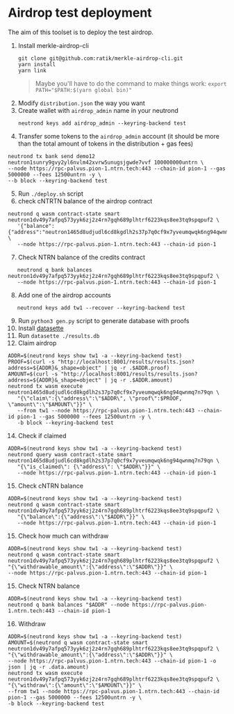 # Airdrop test deployment

The aim of this toolset is to deploy the test airdrop.

1. Install merkle-airdrop-cli
    ```
    git clone git@github.com:ratik/merkle-airdrop-cli.git
    yarn install
    yarn link
    ```
    > Maybe you'll have to do the command to make things work: `export PATH="$PATH:$(yarn global bin)"`
2. Modify `distribution.json` the way you want
3. Create wallet with `airdrop_admin` name in your neutrond
    ```
    neutrond keys add airdrop_admin --keyring-backend test
    ```
4. Transfer some tokens to the `airdrop_admin` account (it should be more than the total amount of tokens in the distribution + gas fees)
```
neutrond tx bank send demo12 neutron1sunry9gvy2yl6nvlm42xvrw5unugsjgwde7vvf 100000000untrn \
--node https://rpc-palvus.pion-1.ntrn.tech:443 --chain-id pion-1 --gas 5000000 --fees 12500untrn -y \
--b block --keyring-backend test
```
5. Run `./deploy.sh` script
6. check cNTRTN balance of the airdrop contract
```
neutrond q wasm contract-state smart neutron1dv49y7afpq573yyk6zj2z4rn7gqh689plhtrf6223kqs8ee3tq9spqpuf2 \
   '{"balance":{"address":"neutron1465d8udjudl6cd8kgdlh2s37p7q0cf9x7yveumqwqk6ng94qwnmq7n79qn"}}' \
   --node https://rpc-palvus.pion-1.ntrn.tech:443 --chain-id pion-1
```
7. Check NTRN balance of the credits contract
```
   neutrond q bank balances neutron1dv49y7afpq573yyk6zj2z4rn7gqh689plhtrf6223kqs8ee3tq9spqpuf2 \
   --node https://rpc-palvus.pion-1.ntrn.tech:443 --chain-id pion-1
```
8. Add one of the airdrop accounts
```
   neutrond keys add tw1 --recover --keyring-backend test
```
9. Run `python3 gen.py` script to generate database with proofs
10. Install [datasette](https://docs.datasette.io/en/stable/installation.html)
11. Run `datasette ./results.db`
13. Claim airdrop
```
ADDR=$(neutrond keys show tw1 -a --keyring-backend test)
PROOF=$(curl -s "http://localhost:8001/results/results.json?address=${ADDR}&_shape=object" | jq -r .$ADDR.proof)
AMOUNT=$(curl -s "http://localhost:8001/results/results.json?address=${ADDR}&_shape=object" | jq -r .$ADDR.amount)
neutrond tx wasm execute neutron1465d8udjudl6cd8kgdlh2s37p7q0cf9x7yveumqwqk6ng94qwnmq7n79qn \
   "{\"claim\":{\"address\":\"$ADDR\", \"proof\":$PROOF, \"amount\":\"$AMOUNT\"}}" \
   --from tw1 --node https://rpc-palvus.pion-1.ntrn.tech:443 --chain-id pion-1 --gas 5000000 --fees 12500untrn -y \
   -b block --keyring-backend test
```
14. Check if claimed
```
ADDR=$(neutrond keys show tw1 -a --keyring-backend test)
neutrond query wasm contract-state smart neutron1465d8udjudl6cd8kgdlh2s37p7q0cf9x7yveumqwqk6ng94qwnmq7n79qn \
   "{\"is_claimed\": {\"address\": \"$ADDR\"}}" \
   --node https://rpc-palvus.pion-1.ntrn.tech:443 --chain-id pion-1
```
15. Check cNTRN balance
```
ADDR=$(neutrond keys show tw1 -a --keyring-backend test)
neutrond q wasm contract-state smart neutron1dv49y7afpq573yyk6zj2z4rn7gqh689plhtrf6223kqs8ee3tq9spqpuf2 \
   "{\"balance\":{\"address\":\"$ADDR\"}}" \
   --node https://rpc-palvus.pion-1.ntrn.tech:443 --chain-id pion-1
```
15. Check how much can withdraw
```
ADDR=$(neutrond keys show tw1 -a --keyring-backend test)
neutrond q wasm contract-state smart neutron1dv49y7afpq573yyk6zj2z4rn7gqh689plhtrf6223kqs8ee3tq9spqpuf2 \
"{\"withdrawable_amount\":{\"address\":\"$ADDR\"}}" \
--node https://rpc-palvus.pion-1.ntrn.tech:443 --chain-id pion-1
```
15. Check NTRN balance
```
ADDR=$(neutrond keys show tw1 -a --keyring-backend test)
neutrond q bank balances "$ADDR" --node https://rpc-palvus.pion-1.ntrn.tech:443 --chain-id pion-1
```
16. Withdraw
```
ADDR=$(neutrond keys show tw1 -a --keyring-backend test)
AMOUNT=$(neutrond q wasm contract-state smart neutron1dv49y7afpq573yyk6zj2z4rn7gqh689plhtrf6223kqs8ee3tq9spqpuf2 \
"{\"withdrawable_amount\":{\"address\":\"$ADDR\"}}" \
--node https://rpc-palvus.pion-1.ntrn.tech:443 --chain-id pion-1 -o json | jq -r .data.amount)
neutrond tx wasm execute neutron1dv49y7afpq573yyk6zj2z4rn7gqh689plhtrf6223kqs8ee3tq9spqpuf2 \
"{\"withdraw\":{\"amount\":\"$AMOUNT\"}}" \
--from tw1 --node https://rpc-palvus.pion-1.ntrn.tech:443 --chain-id pion-1 --gas 5000000 --fees 12500untrn -y \
-b block --keyring-backend test
```
